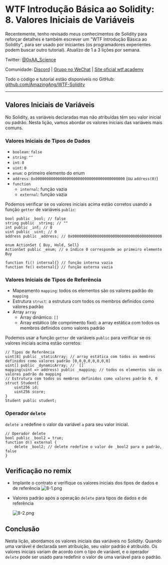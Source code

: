 # WTF Introdução Básica ao Solidity: 8. Valores Iniciais de Variáveis

Recentemente, tenho revisado meus conhecimentos de Solidity para reforçar detalhes e também escrever um "WTF Introdução Básica ao Solidity", para ser usado por iniciantes (os programadores experientes podem buscar outro tutorial). Atualizo de 1 a 3 lições por semana.

Twitter: [@0xAA_Science](https://twitter.com/0xAA_Science)

Comunidade: [Discord](https://discord.gg/5akcruXrsk) | [Grupo no WeChat](https://docs.google.com/forms/d/e/1FAIpQLSe4KGT8Sh6sJ7hedQRuIYirOoZK_85miz3dw7vA1-YjodgJ-A/viewform?usp=sf_link) | [Site oficial wtf.academy](https://wtf.academy)

Todo o código e tutorial estão disponíveis no GitHub: [github.com/AmazingAng/WTF-Solidity](https://github.com/AmazingAng/WTF-Solidity)

---

## Valores Iniciais de Variáveis

No Solidity, as variáveis declaradas mas não atribuídas têm seu valor inicial ou padrão. Nesta lição, vamos abordar os valores iniciais das variáveis mais comuns.

### Valores Iniciais de Tipos de Dados

- `boolean`: `false`
- `string`: `""`
- `int`: `0`
- `uint`: `0`
- `enum`: o primeiro elemento do enum
- `address`: `0x0000000000000000000000000000000000000000` (ou `address(0)`)
- `function`
  - `internal`: função vazia
  - `external`: função vazia

Podemos verificar se os valores iniciais acima estão corretos usando a função `getter` de variáveis `public`:

```solidity
bool public _bool; // false
string public _string; // ""
int public _int; // 0
uint public _uint; // 0
address public _address; // 0x0000000000000000000000000000000000000000

enum ActionSet { Buy, Hold, Sell}
ActionSet public _enum; // o índice 0 corresponde ao primeiro elemento Buy

function fi() internal{} // função interna vazia
function fe() external{} // função externa vazia
```

### Valores Iniciais de Tipos de Referência

- Mapeamento `mapping`: todos os elementos são os valores padrão do `mapping`
- Estrutura `struct`: a estrutura com todos os membros definidos como valores padrão
- Array `array`
  - Array dinâmico: `[]`
  - Array estático (de comprimento fixo): a array estática com todos os membros definidos como valores padrão

Podemos usar a função `getter` de variáveis `public` para verificar se os valores iniciais acima estão corretos:

```solidity
// Tipos de Referência
uint[8] public _staticArray; // array estática com todos os membros definidos como valores padrão [0,0,0,0,0,0,0,0]
uint[] public _dynamicArray; // `[]`
mapping(uint => address) public _mapping; // todos os elementos são os valores padrão do mapping
// Estrutura com todos os membros definidos como valores padrão 0, 0
struct Student{
    uint256 id;
    uint256 score; 
}
Student public student;
```

### Operador `delete`

`delete a` redefine o valor da variável `a` para seu valor inicial.

```solidity
// Operador delete
bool public _bool2 = true; 
function d() external {
    delete _bool2; // delete redefine o valor de _bool2 para o padrão, false
}
```

## Verificação no remix

- Implante o contrato e verifique os valores iniciais dos tipos de dados e de referência
    ![8-1.png](./img/8-1.png)

- Valores padrão após a operação `delete` para tipos de dados e de referência

    ![8-2.png](./img/8-2.png)

## Conclusão

Nesta lição, abordamos os valores iniciais das variáveis no Solidity. Quando uma variável é declarada sem atribuição, seu valor padrão é atribuído. Os valores iniciais variam de acordo com o tipo de variável, e o operador `delete` pode ser usado para redefinir o valor de uma variável para o padrão.


